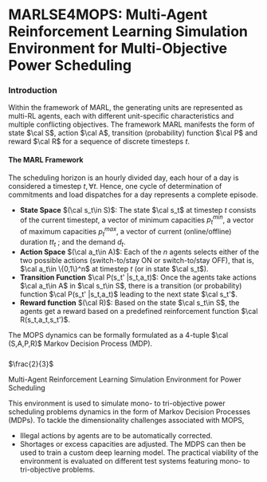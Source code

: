 # MARLSE4MOPS: Multi-Agent Reinforcement Learning Simulation Environment for Multi-Objective Power Scheduling

### Introduction
Within the framework of MARL, the generating units are represented as multi-RL agents, each with different unit-specific characteristics and multiple conflicting objectives. The framework MARL manifests the form of state $\cal S$, action  $\cal A$, transition (probability) function  $\cal P$ and reward  $\cal R$ for a sequence of discrete timesteps $t$. 
#### The MARL Framework
The scheduling horizon is an hourly divided day, each hour of a day is considered a timestep $t,\forall t$.  Hence, one cycle of determination of commitments and load dispatches for a day represents a complete episode.
- **State Space** $(\cal s_t\in S)$: The state $\cal s_t$ at timestep $t$ consists of the current timestep$t$, a vector of minimum capacities $p_t^{min}$, a vector of maximum capacities $p_t^{max}$, a vector of current (online/offline) duration $tt_t$ ; and the demand $d_t$.
- **Action Space** $(\cal a_t\in A)$: Each of the $n$ agents selects either of the two possible actions (switch-to/stay ON or switch-to/stay OFF), that is, $\cal a_t\in \{0,1\}^n$ at timestep $t$ (or in state $\cal s_t$).
- **Transition Function** $\cal P(s_t' |s_t,a_t)$: Once the agents take actions $\cal a_t\in A$ in $\cal s_t\in S$, there is a transition (or probability) function $\cal P(s_t' |s_t,a_t)$ leading to the next state $\cal s_t'$.
- **Reward function** $(\cal R)$: Based on the state $\cal s_t\in S$, the agents get a reward based on a predefined reinforcement function  $\cal R(s_t,a_t,s_t')$.

The MOPS dynamics can be formally formulated as a 4-tuple $\cal (S,A,P,R)$ Markov Decision Process (MDP).
#####



 

$\frac{2}{3}$

Multi-Agent Reinforcement Learning Simulation Environment for Power Scheduling

This environment is used to simulate mono- to tri-objective power scheduling problems dynamics in the form of Markov Decision Processes (MDPs).
To tackle the dimensionality challenges associated with MOPS, 
- Illegal actions by agents are to be automatically corrected.
- Shortages or excess capacities are adjusted.
The MDPS can then be used to train a custom deep learning model.
The practical viability of the environment is evaluated on different test systems featuring mono- to tri-objective problems.
